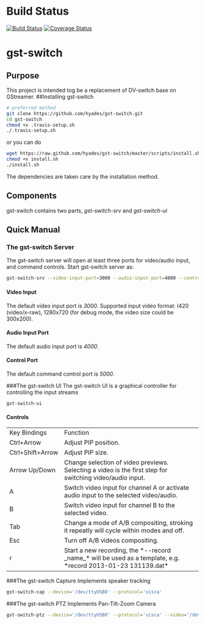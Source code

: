 # Build Status
[![Build Status](https://travis-ci.org/hyades/gst-switch.png?branch=master)](https://travis-ci.org/hyades/gst-switch)
[![Coverage Status](https://coveralls.io/repos/hyades/gst-switch/badge.png?branch=master)](https://coveralls.io/r/hyades/gst-switch?branch=master)

# gst-switch
## Purpose
This project is intended tog be a replacement of DV-switch base on GStreamer.
##Installing gst-switch
```bash
# preferred method
git clone https://github.com/hyades/gst-switch.git
cd gst-switch
chmod +x .travis-setup.sh
./.travis-setup.sh
```
or you can do
```bash
wget https://raw.github.com/hyades/gst-switch/master/scripts/install.sh
chmod +x install.sh
./install.sh
```
The dependencies are taken care by the installation method.
## Components
gst-switch contains two parts, *gst-switch-srv* and *gst-switch-ui*
## Quick Manual
### The gst-switch Server
The gst-switch server will open at least three ports for video/audio input, and
command controls.
Start gst-switch server as:
```bash
gst-switch-srv --video-input-port=3000 --audio-input-port=4000 --control-port=5000
```
#### Video Input
The default video input port is *3000*. Supported input video format: I420
(video/x-raw), 1280x720 (for debug mode, the video size could be 300x200).
#### Audio Input Port
The default audio input port is *4000*.
#### Control Port
The default command control port is *5000*.

###The gst-switch UI
The gst-switch UI is a graphical controller for controlling the input streams
```bash
gst-switch-ui
```

#### Controls
<table>
 <tr><td>Key Bindings</td><td>Function</td></tr>

 <tr><td>Ctrl+Arrow</td><td>
 Adjust PIP position.
 </td></tr>

 <tr><td>Ctrl+Shift+Arrow</td><td>
 Adjust PIP size.
 </td></tr>

 <tr><td>Arrow Up/Down</td><td>
 Change selection of video previews. Selecting a video is the first step for
 switching video/audio input.
 </td></tr>

 <tr><td>A</td><td>
 Switch video input for channel A or activate audio input to the selected
 video/audio.
 </td></tr>

 <tr><td>B</td><td>
 Switch video input for channel B to the selected video.
 </td></tr>

 <tr><td>Tab</td><td>
 Change a mode of A/B compositing, stroking it repeatly will cycle within modes
 and off.
 </td></tr>

 <tr><td>Esc</td><td>
 Turn off A/B videos compositing.
 </td></tr>

 <tr><td>r</td><td>
 Start a new recording, the *--record _name_* will be used as a template,
 e.g. *record 2013-01-23 131139.dat*
 </td></tr>
</table>

###The gst-switch Capture
Implements speaker tracking
```bash
gst-switch-cap --device='/dev/ttyUSB0' --protocol='visca'
```

###The gst-switch PTZ
Implements Pan-Tilt-Zoom Camera
```bash
gst-switch-ptz --device='/dev/ttyUSB0' --protocol='visca' --video='/dev/video0'
```
